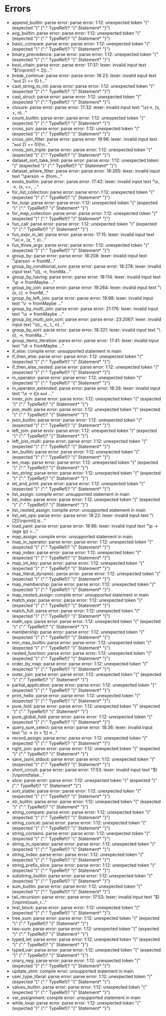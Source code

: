 # Errors

- append_builtin: parse error: parse error: 1:12: unexpected token "(" (expected ")" (":" TypeRef)? "{" Statement* "}")
- avg_builtin: parse error: parse error: 1:12: unexpected token "(" (expected ")" (":" TypeRef)? "{" Statement* "}")
- basic_compare: parse error: parse error: 1:12: unexpected token "(" (expected ")" (":" TypeRef)? "{" Statement* "}")
- binary_precedence: parse error: parse error: 1:12: unexpected token "(" (expected ")" (":" TypeRef)? "{" Statement* "}")
- bool_chain: parse error: parse error: 17:37: lexer: invalid input text "$)\nprint(1 < 2))..."
- break_continue: parse error: parse error: 18:23: lexer: invalid input text "`mod` 2) == 0) t..."
- cast_string_to_int: parse error: parse error: 1:12: unexpected token "(" (expected ")" (":" TypeRef)? "{" Statement* "}")
- cast_struct: parse error: parse error: 1:12: unexpected token "(" (expected ")" (":" TypeRef)? "{" Statement* "}")
- closure: parse error: parse error: 17:32: lexer: invalid input text "\\x(->, (x, +, n)..."
- count_builtin: parse error: parse error: 1:12: unexpected token "(" (expected ")" (":" TypeRef)? "{" Statement* "}")
- cross_join: parse error: parse error: 1:12: unexpected token "(" (expected ")" (":" TypeRef)? "{" Statement* "}")
- cross_join_filter: parse error: parse error: 19:96: lexer: invalid input text "`mod` 2) == 0)]\n..."
- cross_join_triple: parse error: parse error: 1:12: unexpected token "(" (expected ")" (":" TypeRef)? "{" Statement* "}")
- dataset_sort_take_limit: parse error: parse error: 1:12: unexpected token "(" (expected ")" (":" TypeRef)? "{" Statement* "}")
- dataset_where_filter: parse error: parse error: 18:285: lexer: invalid input text "\\person -> (from..."
- exists_builtin: parse error: parse error: 17:42: lexer: invalid input text "\\x, ->, (x, ==, ..."
- for_list_collection: parse error: parse error: 1:12: unexpected token "(" (expected ")" (":" TypeRef)? "{" Statement* "}")
- for_loop: parse error: parse error: 1:12: unexpected token "(" (expected ")" (":" TypeRef)? "{" Statement* "}")
- for_map_collection: parse error: parse error: 1:12: unexpected token "(" (expected ")" (":" TypeRef)? "{" Statement* "}")
- fun_call: parse error: parse error: 1:12: unexpected token "(" (expected ")" (":" TypeRef)? "{" Statement* "}")
- fun_expr_in_let: parse error: parse error: 17:15: lexer: invalid input text "\\x(->, (x, *, x)..."
- fun_three_args: parse error: parse error: 1:12: unexpected token "(" (expected ")" (":" TypeRef)? "{" Statement* "}")
- group_by: parse error: parse error: 18:208: lexer: invalid input text "\\person -> fromM..."
- group_by_conditional_sum: parse error: parse error: 18:278: lexer: invalid input text "\\(i), ->, fromMa..."
- group_by_having: parse error: parse error: 18:114: lexer: invalid input text "\\p -> fromMaybe ..."
- group_by_join: parse error: parse error: 19:264: lexer: invalid input text "\\(o, c) -> fromM..."
- group_by_left_join: parse error: parse error: 19:98: lexer: invalid input text "\\r -> fromMaybe ..."
- group_by_multi_join: parse error: parse error: 21:176: lexer: invalid input text "\\x -> fromMaybe ..."
- group_by_multi_join_sort: parse error: parse error: 23:2067: lexer: invalid input text "\\(c,, o,, l,, n)..."
- group_by_sort: parse error: parse error: 18:321: lexer: invalid input text "\\(i), ->, fromMa..."
- group_items_iteration: parse error: parse error: 17:41: lexer: invalid input text "\\d -> fromMaybe ..."
- if_else: compile error: unsupported statement in main
- if_then_else: parse error: parse error: 1:12: unexpected token "(" (expected ")" (":" TypeRef)? "{" Statement* "}")
- if_then_else_nested: parse error: parse error: 1:12: unexpected token "(" (expected ")" (":" TypeRef)? "{" Statement* "}")
- in_operator: parse error: parse error: 1:12: unexpected token "(" (expected ")" (":" TypeRef)? "{" Statement* "}")
- in_operator_extended: parse error: parse error: 18:28: lexer: invalid input text "\\x -> ((x `mod` ..."
- inner_join: parse error: parse error: 1:12: unexpected token "(" (expected ")" (":" TypeRef)? "{" Statement* "}")
- join_multi: parse error: parse error: 1:12: unexpected token "(" (expected ")" (":" TypeRef)? "{" Statement* "}")
- json_builtin: parse error: parse error: 1:12: unexpected token "(" (expected ")" (":" TypeRef)? "{" Statement* "}")
- left_join: parse error: parse error: 1:12: unexpected token "(" (expected ")" (":" TypeRef)? "{" Statement* "}")
- left_join_multi: parse error: parse error: 1:12: unexpected token "(" (expected ")" (":" TypeRef)? "{" Statement* "}")
- len_builtin: parse error: parse error: 1:12: unexpected token "(" (expected ")" (":" TypeRef)? "{" Statement* "}")
- len_map: parse error: parse error: 1:12: unexpected token "(" (expected ")" (":" TypeRef)? "{" Statement* "}")
- len_string: parse error: parse error: 1:12: unexpected token "(" (expected ")" (":" TypeRef)? "{" Statement* "}")
- let_and_print: parse error: parse error: 1:12: unexpected token "(" (expected ")" (":" TypeRef)? "{" Statement* "}")
- list_assign: compile error: unsupported statement in main
- list_index: parse error: parse error: 1:12: unexpected token "(" (expected ")" (":" TypeRef)? "{" Statement* "}")
- list_nested_assign: compile error: unsupported statement in main
- list_set_ops: parse error: parse error: 18:22: lexer: invalid input text "\\ [2])\nprint(Lis..."
- load_yaml: parse error: parse error: 18:86: lexer: invalid input text "\\p -> (age (p) >..."
- map_assign: compile error: unsupported statement in main
- map_in_operator: parse error: parse error: 1:12: unexpected token "(" (expected ")" (":" TypeRef)? "{" Statement* "}")
- map_index: parse error: parse error: 1:12: unexpected token "(" (expected ")" (":" TypeRef)? "{" Statement* "}")
- map_int_key: parse error: parse error: 1:12: unexpected token "(" (expected ")" (":" TypeRef)? "{" Statement* "}")
- map_literal_dynamic: parse error: parse error: 1:12: unexpected token "(" (expected ")" (":" TypeRef)? "{" Statement* "}")
- map_membership: parse error: parse error: 1:12: unexpected token "(" (expected ")" (":" TypeRef)? "{" Statement* "}")
- map_nested_assign: compile error: unsupported statement in main
- match_expr: parse error: parse error: 1:12: unexpected token "(" (expected ")" (":" TypeRef)? "{" Statement* "}")
- match_full: parse error: parse error: 1:12: unexpected token "(" (expected ")" (":" TypeRef)? "{" Statement* "}")
- math_ops: parse error: parse error: 1:12: unexpected token "(" (expected ")" (":" TypeRef)? "{" Statement* "}")
- membership: parse error: parse error: 1:12: unexpected token "(" (expected ")" (":" TypeRef)? "{" Statement* "}")
- min_max_builtin: parse error: parse error: 1:12: unexpected token "(" (expected ")" (":" TypeRef)? "{" Statement* "}")
- nested_function: parse error: parse error: 1:12: unexpected token "(" (expected ")" (":" TypeRef)? "{" Statement* "}")
- order_by_map: parse error: parse error: 1:12: unexpected token "(" (expected ")" (":" TypeRef)? "{" Statement* "}")
- outer_join: parse error: parse error: 1:12: unexpected token "(" (expected ")" (":" TypeRef)? "{" Statement* "}")
- partial_application: parse error: parse error: 1:12: unexpected token "(" (expected ")" (":" TypeRef)? "{" Statement* "}")
- print_hello: parse error: parse error: 1:12: unexpected token "(" (expected ")" (":" TypeRef)? "{" Statement* "}")
- pure_fold: parse error: parse error: 1:12: unexpected token "(" (expected ")" (":" TypeRef)? "{" Statement* "}")
- pure_global_fold: parse error: parse error: 1:12: unexpected token "(" (expected ")" (":" TypeRef)? "{" Statement* "}")
- query_sum_select: parse error: parse error: 18:36: lexer: invalid input text "\\n -> (n > 1)) n..."
- record_assign: parse error: parse error: 1:12: unexpected token "(" (expected ")" (":" TypeRef)? "{" Statement* "}")
- right_join: parse error: parse error: 1:12: unexpected token "(" (expected ")" (":" TypeRef)? "{" Statement* "}")
- save_jsonl_stdout: parse error: parse error: 1:12: unexpected token "(" (expected ")" (":" TypeRef)? "{" Statement* "}")
- short_circuit: parse error: parse error: 17:53: lexer: invalid input text "$) }\nprint(false..."
- slice: parse error: parse error: 1:12: unexpected token "(" (expected ")" (":" TypeRef)? "{" Statement* "}")
- sort_stable: parse error: parse error: 1:12: unexpected token "(" (expected ")" (":" TypeRef)? "{" Statement* "}")
- str_builtin: parse error: parse error: 1:12: unexpected token "(" (expected ")" (":" TypeRef)? "{" Statement* "}")
- string_compare: parse error: parse error: 1:12: unexpected token "(" (expected ")" (":" TypeRef)? "{" Statement* "}")
- string_concat: parse error: parse error: 1:12: unexpected token "(" (expected ")" (":" TypeRef)? "{" Statement* "}")
- string_contains: parse error: parse error: 1:12: unexpected token "(" (expected ")" (":" TypeRef)? "{" Statement* "}")
- string_in_operator: parse error: parse error: 1:12: unexpected token "(" (expected ")" (":" TypeRef)? "{" Statement* "}")
- string_index: parse error: parse error: 1:12: unexpected token "(" (expected ")" (":" TypeRef)? "{" Statement* "}")
- string_prefix_slice: parse error: parse error: 1:12: unexpected token "(" (expected ")" (":" TypeRef)? "{" Statement* "}")
- substring_builtin: parse error: parse error: 1:12: unexpected token "(" (expected ")" (":" TypeRef)? "{" Statement* "}")
- sum_builtin: parse error: parse error: 1:12: unexpected token "(" (expected ")" (":" TypeRef)? "{" Statement* "}")
- tail_recursion: parse error: parse error: 17:53: lexer: invalid input text "$) }\nprint(sum_r..."
- test_block: parse error: parse error: 1:12: unexpected token "(" (expected ")" (":" TypeRef)? "{" Statement* "}")
- tree_sum: parse error: parse error: 1:12: unexpected token "(" (expected ")" (":" TypeRef)? "{" Statement* "}")
- two-sum: parse error: parse error: 1:12: unexpected token "(" (expected ")" (":" TypeRef)? "{" Statement* "}")
- typed_let: parse error: parse error: 1:12: unexpected token "(" (expected ")" (":" TypeRef)? "{" Statement* "}")
- typed_var: parse error: parse error: 1:12: unexpected token "(" (expected ")" (":" TypeRef)? "{" Statement* "}")
- unary_neg: parse error: parse error: 1:12: unexpected token "(" (expected ")" (":" TypeRef)? "{" Statement* "}")
- update_stmt: compile error: unsupported statement in main
- user_type_literal: parse error: parse error: 1:12: unexpected token "(" (expected ")" (":" TypeRef)? "{" Statement* "}")
- values_builtin: parse error: parse error: 1:12: unexpected token "(" (expected ")" (":" TypeRef)? "{" Statement* "}")
- var_assignment: compile error: unsupported statement in main
- while_loop: parse error: parse error: 1:12: unexpected token "(" (expected ")" (":" TypeRef)? "{" Statement* "}")
